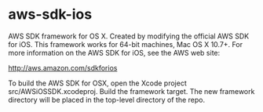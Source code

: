 aws-sdk-ios
===========

AWS SDK framework for OS X. Created by modifying the official AWS SDK for iOS. This framework works for 64-bit machines, Mac OS X 10.7+. For more information on the AWS SDK for iOS, see the AWS web site:

http://aws.amazon.com/sdkforios

To build the AWS SDK for OSX, open the Xcode project src/AWSiOSSDK.xcodeproj. Build the framework target. The new framework directory will be placed in the top-level directory of the repo.
